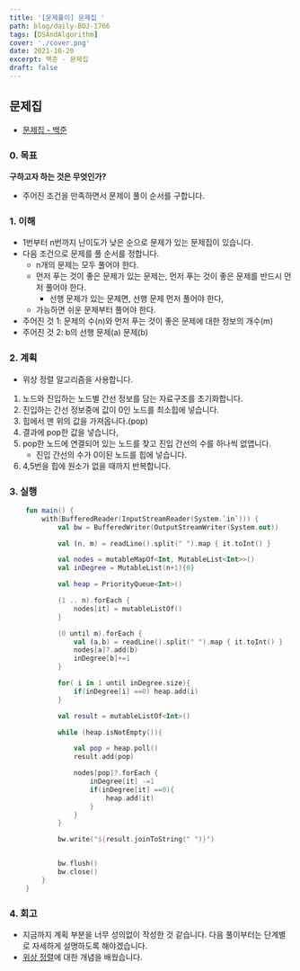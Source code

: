 ```yaml
---
title: '[문제풀이] 문제집 '
path: blog/daily-BOJ-1766
tags: [DSAndAlgorithm]
cover: './cover.png'
date: 2021-10-20
excerpt: 백준 - 문제집
draft: false
---
```


## 문제집

- [문제집 - 백준](https://www.acmicpc.net/problem/1766)

### 0. 목표

**구하고자 하는 것은 무엇인가?**

- 주어진 조건을 만족하면서 문제이 풀이 순서를 구합니다.

### 1. 이해

- 1번부터 n번까지 난이도가 낮은 순으로 문제가 있는 문제집이 있습니다.
- 다음 조건으로 문제를 풀 순서를 정합니다.
  - n개의 문제는 모두 풀어야 한다.
  - 먼저 푸는 것이 좋은 문제가 있는 문제는, 먼저 푸는 것이 좋은 문제를 반드시 먼저 풀어야 한다.
    - 선행 문제가 있는 문제면, 선행 문제 먼저 풀어야 한다,
  - 가능하면 쉬운 문제부터 풀어야 한다.
- 주어진 것 1: 문제의 수(n)와 먼저 푸는 것이 좋은 문제에 대한 정보의 개수(m)
- 주어진 것 2: b의 선행 문제(a) 문제(b)

### 2. 계획

- 위상 정렬 알고리즘을 사용합니다.

1. 노드와 진입하는 노드별 간선 정보를 담는 자료구조를 초기화합니다.
2. 진입하는 간선 정보중에 값이 0인 노드를 최소힙에 넣습니다.
3. 힙에서 맨 위의 값을 가져옵니다.(pop)
4. 결과에 pop한 값을 넣습니다,
5. pop한 노드에 연결되어 있는 노드를 찾고 진입 간선의 수를 하나씩 없앱니다.
   - 진입 간선의 수가 0이된 노드를 힙에 넣습니다.
6. 4,5번을 힙에 원소가 없을 때까지 반복합니다.

### 3. 실행

```kotlin
    fun main() {
        with(BufferedReader(InputStreamReader(System.`in`))) {
            val bw = BufferedWriter(OutputStreamWriter(System.out))

            val (n, m) = readLine().split(" ").map { it.toInt() }

            val nodes = mutableMapOf<Int, MutableList<Int>>()
            val inDegree = MutableList(n+1){0}

            val heap = PriorityQueue<Int>()

            (1 .. n).forEach {
                nodes[it] = mutableListOf()
            }

            (0 until m).forEach {
                val (a,b) = readLine().split(" ").map { it.toInt() }
                nodes[a]?.add(b)
                inDegree[b]+=1
            }

            for( i in 1 until inDegree.size){
                if(inDegree[i] ==0) heap.add(i)
            }

            val result = mutableListOf<Int>()

            while (heap.isNotEmpty()){

                val pop = heap.poll()
                result.add(pop)

                nodes[pop]?.forEach {
                    inDegree[it] -=1
                    if(inDegree[it] ==0){
                        heap.add(it)
                    }
                }
            }

            bw.write("${result.joinToString(" ")}")


            bw.flush()
            bw.close()
        }
    }
```

### 4. 회고

- 지금까지 계획 부분을 너무 성의없이 작성한 것 같습니다. 다음 풀이부터는 단계별로 자세하게 설명하도록 해야겠습니다.
- [위상 정렬](https://hyejineee.github.io/blog/topological-sorting)에 대한 개념을 배웠습니다.
